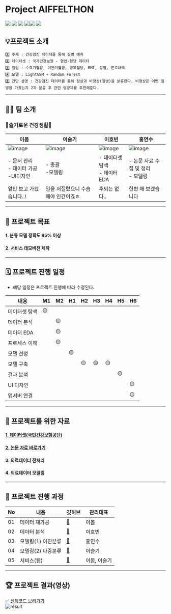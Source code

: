 
# Project AIFFELTHON


<img src="https://img.shields.io/badge/Python-3776AB?style=for-the-badge&logo=Python&logoColor=white"> <img src="https://img.shields.io/badge/Android-3DDC84?style=for-the-badge&logo=Android&logoColor=white"> <img src="https://img.shields.io/badge/Google Colab-F9AB00?style=for-the-badge&logo=Google Colab&logoColor=white"> <img src="https://img.shields.io/badge/Notion-000000?style=for-the-badge&logo=Notion&logoColor=white"><img src="https://img.shields.io/badge/Django-092E20?style=for-the-badge&logo=Django&logoColor=white"> <img src="https://img.shields.io/badge/Flask-000000?style=for-the-badge&logo=Flask&logoColor=white">

## 💡프로젝트 소개
```
1️⃣ 주제 : 건강검진 데이터를 통해 질병 예측   
2️⃣ 데이터셋 : 국가건강보험 - 혈압·혈당 데이터   
3️⃣ 컬럼 : 수축기혈압, 이완기혈압, 공복혈당, BMI, 성별, 진료내역 
4️⃣ 모델 : LightGBM + Random Forest  
5️⃣ 간단 설명 : 건강검진 데이터를 통해 정상과 비정상(질병)을 분류한다. 비정상은 어떤 질병을 가졌는지 2차 분류 후 관련 영양제를 추천해준다.
```


---
## 🤸‍♂️ 팀 소개

### 💪슬기로운 건강생활💪

|이봄|이슬기|이호빈|홍연수|
|---|---|---|---|
|![image](https://user-images.githubusercontent.com/96757866/166195163-f7f405d5-fa8d-44b7-9d79-2e2dcf6a1ebb.png)|![image](https://user-images.githubusercontent.com/96757866/166195149-bc89383e-ddf7-48d3-a1d6-db79bed4d4aa.png)|![image](https://user-images.githubusercontent.com/96757866/166195189-2ffa50c4-a94d-4c19-a396-a5ee8f89b642.png)|![image](https://user-images.githubusercontent.com/96757866/166195108-3464148f-8cff-4f95-8ca5-a5e78a07d2e0.png)|
|- 문서 관리 </br>- 데이터 가공 </br>-UI디자인|- 총괄 </br>-모델링|- 데이터셋 탐색 </br> - 데이터 EDA|- 논문 자료 수집 및 정리 </br>- 모델링|
|앞만 보고 가겠습니다..!|일을 저질렀으니 수습해야 인간이죠ㅎ|후퇴는 없다..|한번 해 보겠습니다|

---
## 🏅 프로젝트 목표
#### 1. 분류 모델 정확도 95% 이상
#### 2. 서비스 데모버전 제작   

---
## 🗓️ 프로젝트 진행 일정
- 해당 일정은 프로젝트 진행에 따라 수정된다.

|내용|M1|M2|H1|H2|H3|H4|H5|H6|
|---|---|---|---|---|---|---|---|---|
|데이터셋 탐색|🟡||||||||
|데이터 분석||🟡|||||||
|데이터 EDA||🟡|||||||
|프로세스 이해||🟡|||||||
|모델 선정|||🟡||||||
|모델 구축||||🟡|🟡|🟡|||
|결과 분석|||||||🟡||
|UI 디자인||||||||🟡|
|앱서버 연결||||||||🟡|

---
## 🦄 프로젝트를 위한 자료
#### [1. 데이터셋(국민건강보험공단)](https://nhiss.nhis.or.kr/bd/ab/bdabf003cv.do)
#### [2. 논문 자료 바로가기](https://github.com/LAGABI44/Project-AIFFELTHON/tree/main/%EB%85%BC%EB%AC%B8%20%EC%9E%90%EB%A3%8C)
#### 3. 의료데이터 전처리
#### 4. 의료데이터 모델링

---
## 📑 프로젝트 진행 과정
|No|내용|깃허브|관리대표|
|---|---|---|---|
|01|데이터 재가공|[📂](https://github.com/LAGABI44/Project-AIFFELTHON/tree/main/code/1.%20%EB%8D%B0%EC%9D%B4%ED%84%B0%20%EC%9E%AC%EA%B0%80%EA%B3%B5)|이봄|
|02|데이터 분석|[📂](https://github.com/LAGABI44/Project-AIFFELTHON/tree/main/code/2.%20%EB%8D%B0%EC%9D%B4%ED%84%B0%20%EB%B6%84%EC%84%9D)|이호빈|
|03|모델링(1) 이진분류|[📂](https://github.com/LAGABI44/Project-AIFFELTHON/tree/main/code/3.%20%EB%AA%A8%EB%8D%B8%EB%A7%81(1)%20%EC%9D%B4%EC%A7%84%EB%B6%84%EB%A5%98)|홍연수|
|04|모델링(2) 다중분류|[📂](https://github.com/LAGABI44/Project-AIFFELTHON/tree/main/code/4.%20%EB%AA%A8%EB%8D%B8%EB%A7%81(2)%20%EB%8B%A4%EC%A4%91%EB%B6%84%EB%A5%98)|이슬기|
|05|서비스(웹)|[📂](https://github.com/LAGABI44/Project-AIFFELTHON/tree/main/code/5.%20%EC%84%9C%EB%B9%84%EC%8A%A4(%EC%9B%B9))|이봄, 이슬기|


---
## 🏆 프로젝트 결과(영상) 
✅ [전체코드 보러가기](https://github.com/LAGABI44/Project-AIFFELTHON/blob/main/final/0.%20%EC%8A%AC%EA%B8%B0%EB%A1%9C%EC%9A%B4_%EA%B1%B4%EA%B0%95%EC%83%9D%ED%99%9C_%ED%94%84%EB%A1%9C%EC%A0%9D%ED%8A%B8.ipynb)   
![result](https://user-images.githubusercontent.com/96757866/172508654-841acd97-3f88-4233-a2cc-a5a8cd5828c0.gif)   
